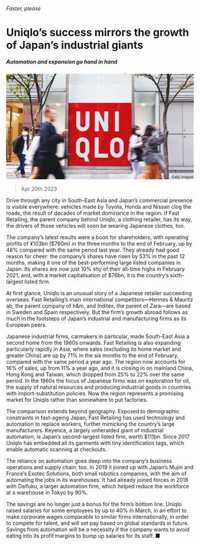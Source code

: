 ###### Faster, please

# Uniqlo’s success mirrors the growth of Japan’s industrial giants 

##### Automation and expansion go hand in hand 

![image](images/20230422_WBP002.jpg) 

> Apr 20th 2023 

Drive through any city in South-East Asia and Japan’s commercial presence is visible everywhere: vehicles made by Toyota, Honda and Nissan clog the roads, the result of decades of market dominance in the region. If Fast Retailing, the parent company behind Uniqlo, a clothing retailer, has its way, the drivers of those vehicles will soon be wearing Japanese clothes, too.

The company’s latest results were a boon for shareholders, with operating profits of ¥103bn ($760m) in the three months to the end of February, up by 48% compared with the same period last year. They already had good reason for cheer: the company’s shares have risen by 53% in the past 12 months, making it one of the best-performing large listed companies in Japan. Its shares are now just 10% shy of their all-time highs in February 2021, and, with a market capitalisation of $76bn, it is the country’s sixth-largest listed firm.

At first glance, Uniqlo is an unusual story of a Japanese retailer succeeding overseas. Fast Retailing’s main international competitors—Hennes &amp; Mauritz ab, the parent company of h&amp;m, and Inditex, the parent of Zara—are based in Sweden and Spain respectively. But the firm’s growth abroad follows as much in the footsteps of Japan’s industrial and manufacturing firms as its European peers.

Japanese industrial firms, carmakers in particular, made South-East Asia a second home from the 1960s onwards. Fast Retailing is also expanding particularly rapidly in Asia, where sales (excluding its home market and greater China) are up by 71% in the six months to the end of February, compared with the same period a year ago. The region now accounts for 16% of sales, up from 11% a year ago, and it is closing in on mainland China, Hong Kong and Taiwan, which dropped from 25% to 22% over the same period. In the 1960s the focus of Japanese firms was on exploration for oil, the supply of natural resources and producing industrial goods in countries with import-substitution policies. Now the region represents a promising market for Uniqlo rather than somewhere to put factories.

The comparison extends beyond geography. Exposed to demographic constraints in fast-ageing Japan, Fast Retailing has used technology and automation to replace workers, further mimicking the country’s large manufacturers. Keyence, a largely unheralded giant of industrial automation, is Japan’s second-largest listed firm, worth $111bn. Since 2017 Uniqlo has embedded all its garments with tiny identification tags, which enable automatic scanning at checkouts.

The reliance on automation goes deep into the company’s business operations and supply chain, too. In 2019 it joined up with Japan’s Mujin and France’s Exotec Solutions, both small robotics companies, with the aim of automating the jobs in its warehouses. It had already joined forces in 2018 with Daifuku, a larger automation firm, which helped reduce the workforce at a warehouse in Tokyo by 90%.

The savings are no longer just a bonus for the firm’s bottom line. Uniqlo raised salaries for some employees by up to 40% in March, in an effort to make corporate wages comparable to similar firms internationally, in order to compete for talent, and will set pay based on global standards in future. Savings from automation will be a necessity if the company wants to avoid eating into its profit margins to bump up salaries for its staff. ■


